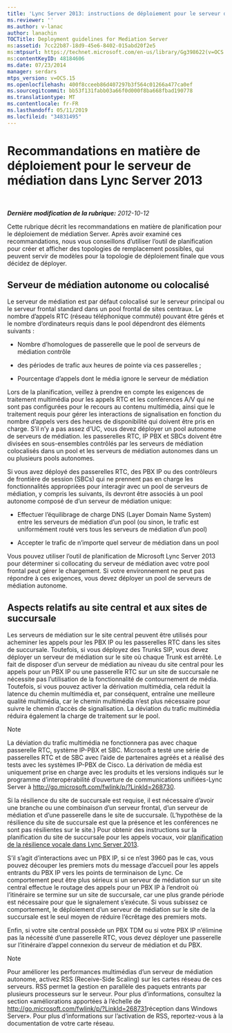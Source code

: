 ```yaml
---
title: 'Lync Server 2013: instructions de déploiement pour le serveur de médiation'
ms.reviewer: ''
ms.author: v-lanac
author: lanachin
TOCTitle: Deployment guidelines for Mediation Server
ms:assetid: 7cc22b87-18d9-45e6-8402-015abd20f2e5
ms:mtpsurl: https://technet.microsoft.com/en-us/library/Gg398622(v=OCS.15)
ms:contentKeyID: 48184606
ms.date: 07/23/2014
manager: serdars
mtps_version: v=OCS.15
ms.openlocfilehash: 400f8cceeb86d407297b3f564c01266a477ca0ef
ms.sourcegitcommit: bb53f131fabb03a66f0d000f8ba668fbad190778
ms.translationtype: MT
ms.contentlocale: fr-FR
ms.lasthandoff: 05/11/2019
ms.locfileid: "34831495"
---
```

<div data-xmlns="http://www.w3.org/1999/xhtml">

<div class="topic" data-xmlns="http://www.w3.org/1999/xhtml" data-msxsl="urn:schemas-microsoft-com:xslt" data-cs="http://msdn.microsoft.com/en-us/">

<div data-asp="http://msdn2.microsoft.com/asp">

# <a name="deployment-guidelines-for-mediation-server-in-lync-server-2013"></a>Recommandations en matière de déploiement pour le serveur de médiation dans Lync Server 2013

</div>

<div id="mainSection">

<div id="mainBody">

<span> </span>

_**Dernière modification de la rubrique:** 2012-10-12_

Cette rubrique décrit les recommandations en matière de planification pour le déploiement de médiation Server. Après avoir examiné ces recommandations, nous vous conseillons d’utiliser l’outil de planification pour créer et afficher des topologies de remplacement possibles, qui peuvent servir de modèles pour la topologie de déploiement finale que vous décidez de déployer.

<div>

## <a name="collocated-or-stand-alone-mediation-server"></a>Serveur de médiation autonome ou colocalisé

Le serveur de médiation est par défaut colocalisé sur le serveur principal ou le serveur frontal standard dans un pool frontal de sites centraux. Le nombre d’appels RTC (réseau téléphonique commuté) pouvant être gérés et le nombre d’ordinateurs requis dans le pool dépendront des éléments suivants :

  - Nombre d’homologues de passerelle que le pool de serveurs de médiation contrôle

  - des périodes de trafic aux heures de pointe via ces passerelles ;

  - Pourcentage d’appels dont le média ignore le serveur de médiation

Lors de la planification, veillez à prendre en compte les exigences de traitement multimédia pour les appels RTC et les conférences A/V qui ne sont pas configurées pour le recours au contenu multimédia, ainsi que le traitement requis pour gérer les interactions de signalisation en fonction du nombre d’appels vers des heures de disponibilité qui doivent être pris en charge. S’il n’y a pas assez d’UC, vous devez déployer un pool autonome de serveurs de médiation. les passerelles RTC, IP PBX et SBCs doivent être divisées en sous-ensembles contrôlés par les serveurs de médiation colocalisés dans un pool et les serveurs de médiation autonomes dans un ou plusieurs pools autonomes.

Si vous avez déployé des passerelles RTC, des PBX IP ou des contrôleurs de frontière de session (SBCs) qui ne prennent pas en charge les fonctionnalités appropriées pour interagir avec un pool de serveurs de médiation, y compris les suivants, ils devront être associés à un pool autonome composé de d’un serveur de médiation unique:

  - Effectuer l’équilibrage de charge DNS (Layer Domain Name System) entre les serveurs de médiation d’un pool (ou sinon, le trafic est uniformément routé vers tous les serveurs de médiation d’un pool)

  - Accepter le trafic de n’importe quel serveur de médiation dans un pool

Vous pouvez utiliser l’outil de planification de Microsoft Lync Server 2013 pour déterminer si collocating du serveur de médiation avec votre pool frontal peut gérer le chargement. Si votre environnement ne peut pas répondre à ces exigences, vous devez déployer un pool de serveurs de médiation autonome.

</div>

<div>

## <a name="central-site-and-branch-site-considerations"></a>Aspects relatifs au site central et aux sites de succursale

Les serveurs de médiation sur le site central peuvent être utilisés pour acheminer les appels pour les PBX IP ou les passerelles RTC dans les sites de succursale. Toutefois, si vous déployez des Trunks SIP, vous devez déployer un serveur de médiation sur le site où chaque Trunk est arrêté. Le fait de disposer d’un serveur de médiation au niveau du site central pour les appels pour un PBX IP ou une passerelle RTC sur un site de succursale ne nécessite pas l’utilisation de la fonctionnalité de contournement de média. Toutefois, si vous pouvez activer la dérivation multimédia, cela réduit la latence du chemin multimédia et, par conséquent, entraîne une meilleure qualité multimédia, car le chemin multimédia n’est plus nécessaire pour suivre le chemin d’accès de signalisation. La déviation du trafic multimédia réduira également la charge de traitement sur le pool.

<div>


> [!NOTE]  
> La déviation du trafic multimédia ne fonctionnera pas avec chaque passerelle RTC, système IP-PBX et SBC. Microsoft a testé une série de passerelles RTC et de SBC avec l’aide de partenaires agréés et a réalisé des tests avec les systèmes IP-PBX de Cisco. La dérivation de média est uniquement prise en charge avec les produits et les versions indiqués sur le programme d’interopérabilité d’ouverture de communications unifiées-Lync Server à <A href="http://go.microsoft.com/fwlink/p/?linkid=268730">http://go.microsoft.com/fwlink/p/?LinkId=268730</A>.



</div>

Si la résilience du site de succursale est requise, il est nécessaire d’avoir une branche ou une combinaison d’un serveur frontal, d’un serveur de médiation et d’une passerelle dans le site de succursale. (L’hypothèse de la résilience du site de succursale est que la présence et les conférences ne sont pas résilientes sur le site.) Pour obtenir des instructions sur la planification du site de succursale pour les appels vocaux, voir [planification de la résilience vocale dans Lync Server 2013](lync-server-2013-planning-for-branch-site-voice-resiliency.md).

S’il s’agit d’interactions avec un PBX IP, si ce n’est 3960 pas le cas, vous pouvez découper les premiers mots du message d’accueil pour les appels entrants du PBX IP vers les points de terminaison de Lync. Ce comportement peut être plus sérieux si un serveur de médiation sur un site central effectue le routage des appels pour un PBX IP à l’endroit où l’itinéraire se termine sur un site de succursale, car une plus grande période est nécessaire pour que le signalement s’exécute. Si vous subissez ce comportement, le déploiement d’un serveur de médiation sur le site de la succursale est le seul moyen de réduire l’écrêtage des premiers mots.

Enfin, si votre site central possède un PBX TDM ou si votre PBX IP n’élimine pas la nécessité d’une passerelle RTC, vous devez déployer une passerelle sur l’itinéraire d’appel connexion du serveur de médiation et du PBX.

<div>


> [!NOTE]  
> Pour améliorer les performances multimédias d’un serveur de médiation autonome, activez RSS (Receive-Side Scaling) sur les cartes réseau de ces serveurs. RSS permet la gestion en parallèle des paquets entrants par plusieurs processeurs sur le serveur. Pour plus d’informations, consultez la section «améliorations apportées à l’échelle de <A href="http://go.microsoft.com/fwlink/p/?linkid=268731">http://go.microsoft.com/fwlink/p/?LinkId=268731</A>réception dans Windows Server». Pour plus d’informations sur l’activation de RSS, reportez-vous à la documentation de votre carte réseau.



</div>

</div>

</div>

<span> </span>

</div>

</div>

</div>

